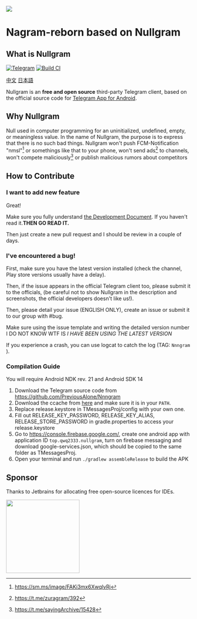 ![](https://socialify.git.ci/PreviousAlone/Nnngram/image?description=1&forks=1&issues=1&name=1&owner=1&pulls=1&stargazers=1&theme=Dark)

# Nagram-reborn based on Nullgram

## What is Nullgram
[![Telegram](https://img.shields.io/static/v1?label=Telegram&message=@NullgramClient&color=0088cc)](https://t.me/NullgramClient)  [![Build CI](https://github.com/PreviousAlone/Nnngram/actions/workflows/ci.yml/badge.svg)](https://github.com/PreviousAlone/Nnngram/actions/workflows/ci.yml)

[中文](README_CN.md)  [日本語](README_JA.md)

Nullgram is an **free and open source** third-party Telegram client, based on the official source code for [Telegram App for Android](https://play.google.com/store/apps/details?id=org.telegram.messenger).

## Why Nullgram
Null used in computer programming for an uninitialized, undefined, empty, or meaningless value.
In the name of Nullgram, the purpose is to express that there is no such bad things. Nullgram won't push FCM-Notification "nmsl"[^2] or somethings like that to your phone, won't send ads[^4] to channels, won't compete maliciously[^5] or publish malicious rumors about competitors

## How to Contribute

### I want to add new feature

Great!

Make sure you fully understand [the Development Document](./docs/CONTRIBUTING.md).
If you haven't read it.**THEN GO READ IT.**

Then just create a new pull request and I should be review in a couple of days.

### I've encountered a bug!

First, make sure you have the latest version installed (check the channel, Play store versions usually have a delay).

Then, if the issue appears in the official Telegram client too, please submit it to the officials, (be careful not to show Nullgram in the description and screenshots, the official developers doesn't like us!).

Then, please detail your issue (ENGLISH ONLY), create an issue or submit it to our group with #bug.

Make sure using the issue template and writing the detailed version number I DO NOT KNOW WTF IS _I HAVE BEEN USING THE LATEST VERSION_

If you experience a crash, you can use logcat to catch the log (TAG: `Nnngram` ).

### Compilation Guide

You will require Android NDK rev. 21 and Android SDK 14

1. Download the Telegram source code from https://github.com/PreviousAlone/Nnngram
2. Download the ccache from [here](https://ccache.dev/) and make sure it is in your `PATH`.
3. Replace release.keystore in TMessagesProj/config with your own one.
4. Fill out RELEASE_KEY_PASSWORD, RELEASE_KEY_ALIAS, RELEASE_STORE_PASSWORD in gradle.properties to access your release.keystore
5.  Go to https://console.firebase.google.com/, create one android app with application ID `top.qwq2333.nullgram`, turn on firebase messaging and download google-services.json, 
    which should be copied to the same folder as TMessagesProj.
6. Open your terminal and run `./gradlew assembleRelease` to build the APK

## Sponsor

Thanks to Jetbrains for allocating free open-source licences for IDEs.

[<img src="docs/jetbrains-variant-3.png" width="200"/>](https://jb.gg/OpenSource)


[^1]: https://telegra.ph/%E6%9C%89%E5%85%B3-Nekogram-Lite-%E7%9A%84%E6%95%85%E4%BA%8B-04-09

[^2]: https://sm.ms/image/FAKi3mx6XwqlvRj

[^3]: https://t.me/NekogramX/418

[^4]: https://t.me/zuragram/392

[^5]: https://t.me/sayingArchive/15428
